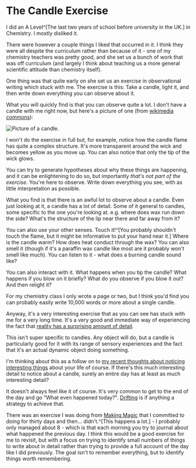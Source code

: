 # The Candle Exercise

I did an A Level^[The last two years of school before university in the UK.] in Chemistry. I mostly disliked it.

There were however a couple things I liked that occurred in it. I think they were all despite the curriculum rather than because of it - one of my chemistry teachers was pretty good, and she set us a bunch of work that was off curriculum (and largely I think about teaching us a more general scientific attitude than chemistry itself).

One thing was that quite early on she set us an exercise in observational writing which stuck with me. The exercise is this: Take a candle, light it, and then write down everything you can observe about it.

What you will quickly find is that you can observe quite a lot. I don't have a candle with me right now, but here's a picture of one (from [wikimedia commons](https://commons.wikimedia.org/wiki/File:Candle_flame.JPG)):

![Picture of a candle](/images/candle.jpg).

I won't do the exercise in full but, for example, notice how the candle flame has quite a complex structure. It's more transparent around the wick and becomes yellow as you move up. You can also notice that only the tip of the wick glows.

You can try to generate hypotheses about why these things are happening, and it can be enlightening to do so, but importantly *that's not part of the exercise*. You're here to observe. Write down everything you see, with as little interpretation as possible.

What you find is that there is an awful lot to observe about a candle. Even just looking at it, a candle has a lot of detail. Some of it general to candles, some specific to the one you're looking at. e.g. where does wax run down the side? What's the structure of the lip near there and far away from it?

You can also use your other senses. Touch it!^[You probably shouldn't touch the flame, but it might be informative to put your hand near it.] Where is the candle warm? How does heat conduct through the wax? You can also smell it (though if it's a paraffin wax candle like most are it probably won't smell like much). You can listen to it - what does a burning candle sound like?

You can also interact with it. What happens when you tip the candle? What happens if you blow on it briefly? What do you observe if you blow it out? And then relight it?

For my chemistry class I only wrote a page or two, but I think you'd find you can probably easily write 10,000 words or more about a single candle.

Anyway, it's a very interesting exercise that as you can see has stuck with me for a very long time. It's a very good and immediate way of experiencing the fact that [reality has a surprising amount of detail](http://johnsalvatier.org/blog/2017/reality-has-a-surprising-amount-of-detail).

This isn't super specific to candles. Any object will do, but a candle is particularly good for it with its range of sensory experiences and the fact that it's an actual dynamic object doing something.

I'm thinking about this as a follow on to [my recent thoughts about noticing interesting things](https://notebook.drmaciver.com/posts/2024-01-25-19:45.html) about your life of course. If there's this much interesting detail to notice about a candle, surely an entire day has at least as much interesting detail? 

It doesn't always feel like it of course. It's very common to get to the end of the day and go "What even happened today?". [Drifting](https://notebook.drmaciver.com/posts/2022-01-06-12:00.html) is if anything a strategy to achieve that.

There was an exercise I was doing from [Making Magic](https://www.amazon.co.uk/Making-Magic-Together-Everyday-Extraordinary/dp/1683642481) that I committed to doing for thirty days and then... didn't.^[This happens a lot.] - I probably only managed about 8 - which is that each morning you try to journal about what happened the previous day. I think this would be a good exercise for me to revisit, but with a focus on trying to identify small numbers of things to write about in detail rather than trying to provide a full account of the day like I did previously. The goal isn't to remember everything, but to identify things worth remembering.
